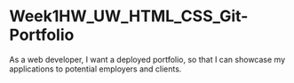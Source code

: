 # Week1HW_UW_HTML_CSS_Git-Portfolio
As a web developer, I want a deployed portfolio, so that I can showcase my applications to potential employers and clients.